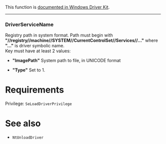 This function is [documented in Windows Driver Kit](https://learn.microsoft.com/en-us/windows-hardware/drivers/ddi/wdm/nf-wdm-zwloaddriver).

---

### DriverServiceName

Registry path in system format. Path must begin with **"//registry//machine//SYSTEM//CurrentControlSet//Services//..."** where **"..."** is driver symbolic name. \
Key must have at least 2 values:

* **"ImagePath"** System path to file, in UNICODE format

* **"Type"** Set to 1.

# Requirements

Privilege: `SeLoadDriverPrivilege`

# See also

* `NtUnloadDriver`
